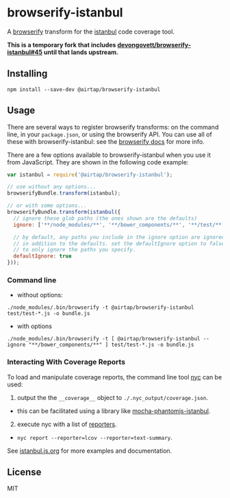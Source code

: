 # browserify-istanbul

A [browserify](http://github.com/substack/node-browserify) transform for the [istanbul](https://github.com/gotwarlost/istanbul) code coverage tool.

**This is a temporary fork that includes [devongovett/browserify-istanbul#45](https://github.com/devongovett/browserify-istanbul/pull/45) until that lands upstream.**

## Installing

    npm install --save-dev @airtap/browserify-istanbul

## Usage

There are several ways to register browserify transforms: on the command line, in your `package.json`, or using the browserify API.
You can use all of these with browserify-istanbul: see the [browserify docs](http://github.com/substack/node-browserify) for more info.

There are a few options available to browserify-istanbul when you use it from JavaScript.  They are shown in the following code example:

```javascript
var istanbul = require('@airtap/browserify-istanbul');

// use without any options...
browserifyBundle.transform(istanbul);

// or with some options...
browserifyBundle.transform(istanbul({
  // ignore these glob paths (the ones shown are the defaults)
  ignore: ['**/node_modules/**', '**/bower_components/**', '**/test/**', '**/tests/**', '**/*.json'],

  // by default, any paths you include in the ignore option are ignored
  // in addition to the defaults. set the defaultIgnore option to false
  // to only ignore the paths you specify.
  defaultIgnore: true
}));
```

### Command line

- without options:

```
./node_modules/.bin/browserify -t @airtap/browserify-istanbul test/test-*.js -o bundle.js
```

- with options

```
./node_modules/.bin/browserify -t [ @airtap/browserify-istanbul --ignore "**/bower_components/**" ] test/test-*.js -o bundle.js
```

### Interacting With Coverage Reports

To load and manipulate coverage reports, the command line tool [nyc](https://www.npmjs.com/package/nyc) can be used:

1. output the the `__coverage__` object to `./.nyc_output/coverage.json`.
  * this can be facilitated using a library like [mocha-phantomjs-istanbul](https://www.npmjs.com/package/mocha-phantomjs-istanbul).
2. execute nyc with a list of [reporters](https://github.com/istanbuljs/istanbul-reports/tree/master/lib).
  * `nyc report --reporter=lcov --reporter=text-summary`.

See [istanbul.js.org](https://istanbul.js.org/) for more examples and documentation.

## License

MIT
